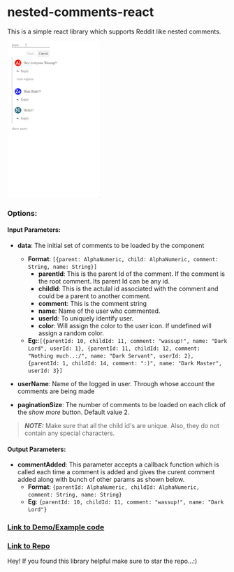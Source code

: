 # nested-comments-react

This is a simple react library which supports Reddit like nested comments.

![Lib GIF](https://raw.githubusercontent.com/Alihussainladiwala/nestedComments/main/nested-comments/resources/libraryGIF.gif "libGIF")

### Options:

#### Input Parameters:

- **data**: The initial set of comments to be loaded by the component

  - **Format**: `[{parent: AlphaNumeric, child: AlphaNumeric, comment: String, name: String}]`
    - **parentId**: This is the parent Id of the comment. If the comment is the root comment. Its parent Id can be any id.
    - **childId**: This is the actulal id associated with the comment and could be a parent to another comment.
    - **comment**: This is the comment string
    - **name**: Name of the user who commented.
    - **userId**: To uniquely identify user.
    - **color**: Will assign the color to the user icon. If undefined will assign a random color.
  - **Eg:**:`[{parentId: 10, childId: 11, comment: "wassup!", name: "Dark Lord", userId: 1}, {parentId: 11, childId: 12, comment: "Nothing much..:/", name: "Dark Servant", userId: 2}, {parentId: 1, childId: 14, comment: ":)", name: "Dark Master", userId: 3}]`

- **userName**: Name of the logged in user. Through whose account the comments are being made

- **paginationSize**: The number of comments to be loaded on each click of the _show more_ button. Default value 2.

> **_NOTE:_** Make sure that all the child id's are unique. Also, they do not contain any special characters.

#### Output Parameters:

- **commentAdded**: This parameter accepts a callback function which is called each time a comment is added and gives the curent comment added along with bunch of other params as shown below.
  - **Format**: `{parentId: AlphaNumeric, childId: AlphaNumeric, comment: String, name: String}`
  - **Eg**: `{parentId: 10, childId: 11, comment: "wassup!", name: "Dark Lord"}`

### [Link to Demo/Example code](https://codesandbox.io/s/nested-comments-react-wfl2vu?file=/src/App.js "Link to CodeSandbox")

### [Link to Repo](https://github.com/Alihussainladiwala/nestedComments "Link to repo")

Hey! If you found this library helpful make sure to star the repo...:)
